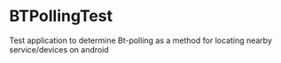 # BTPollingTest
Test application to determine Bt-polling as a method for locating nearby service/devices on android
